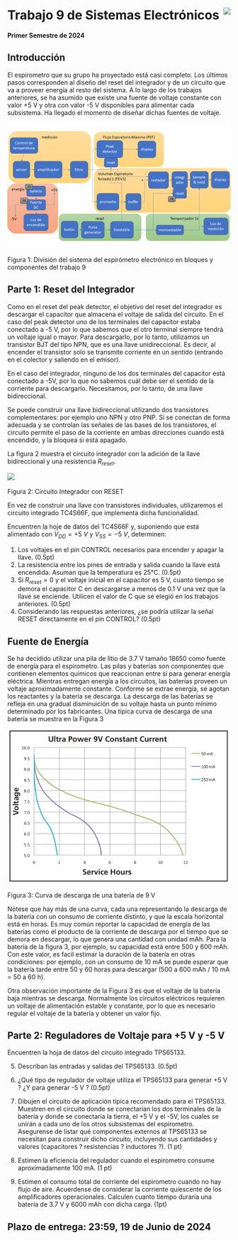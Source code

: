 # <img src="https://julianodb.github.io/SISTEMAS_ELECTRONICOS_PARA_INGENIERIA_BIOMEDICA/img/logo_fing.png?raw=true" align="right" height="45"> Trabajo 9 de Sistemas Electrónicos

#### Primer Semestre de 2024

## Introducción

El espirometro que su grupo ha proyectado está casi completo. Los últimos pasos corresponden al diseño del reset del integrador y de un circuito que va a proveer energía al resto del sistema. A lo largo de los trabajos anteriores, se ha asumido que existe una fuente de voltaje constante con valor +5 V y otra con valor -5 V disponibles para alimentar cada subsistema. Ha llegado el momento de diseñar dichas fuentes de voltaje.

![TX_bloques](../img/T9_blocks.png)

Figura 1: División del sistema del espirómetro electrónico en bloques y componentes del trabajo 9

## Parte 1: Reset del Integrador

Como en el reset del peak detector, el objetivo del reset del integrador es descargar el capacitor que almacena el voltaje de salida del circuito. En el caso del peak detector uno de los terminales del capacitor estaba conectado a -5 V, por lo que sabemos que el otro terminal siempre tendrá un voltaje igual o mayor. Para descargarlo, por lo tanto, utilizamos un transistor BJT del tipo NPN, que es una llave unidireccional. Es decir, al encender el transistor solo se transmite corriente en un sentido (entrando en el colector y saliendo en el emisor).

En el caso del integrador, ninguno de los dos terminales del capacitor está conectado a -5V, por lo que no sabemos cuál debe ser el sentido de la corriente para descargarlo. Necesitamos, por lo tanto, de una llave bidireccional.

Se puede construir una llave bidireccional utilizando dos transistores complementares: por ejemplo uno NPN y otro PNP. Si se conectan de forma adecuada y se controlan las señales de las bases de los transistores, el circuito permite el paso de la corriente en ambas direcciones cuando está encendido, y la bloquea si está apagado.

La figura 2 muestra el circuito integrador con la adición de la llave bidireccional y una resistencia $R_{reset}$.

<img src="https://julianodb.github.io/electronic_circuits_diagrams/integrator_with_reset.png" width="400">

Figura 2: Circuito Integrador con RESET

En vez de construir una llave con transistores individuales, utilizaremos el circuito integrado TC4S66F, que implementa dicha funcionalidad.

Encuentren la hoje de datos del TC4S66F y, suponiendo que está alimentado con $V_{DD} = +5\ V$ y  $V_{SS} = -5\ V$, determinen:

1. Los voltajes en el pin CONTROL necesarios para encender y apagar la llave. (0.5pt)
1. La resistencia entre los pines de entrada y salida cuando la llave está encendida. Asuman que la temperatura es 25°C. (0.5pt)
1. Si $R_{reset} = 0$ y el voltaje inicial en el capacitor es 5 V, cuanto tiempo se demora el capacitor C en descargarse a menos de 0.1 V una vez que la llave se enciende. Utilicen el valor de C que se elegió en los trabajos anteriores. (0.5pt)
1. Considerando las respuestas anteriores, ¿se podría utilizar la señal RESET directamente en el pin CONTROL? (0.5pt)

## Fuente de Energía

Se ha decidido utilizar una pila de litio de 3.7 V tamaño 18650 como fuente de energía para el espirometro. Las pilas y baterías son componentes que contienen elementos químicos que reaccionan entre sí para generar energía eléctrica. Mientras entregan energía a los circuitos, las baterías proveen un voltaje aproximadamente constante. Conforme se extrae energía, se agotan los reactantes y la batería se descarga. La descarga de las baterías se refleja en una gradual disminuición de su voltaje hasta un punto mínimo determinado por los fabricantes. Una típica curva de descarga de una batería se muestra en la Figura 3

![T8_battery](../img/T8_battery.png)

Figura 3: Curva de descarga de una batería de 9 V

Nótese que hay más de una curva, cada una representando la descarga de la batería con un consumo de corriente distinto, y que la escala horizontal está en horas. Es muy común reportar la capacidad de energía de las baterías como el producto de la corriente de descarga por el tiempo que se demora en descargar, lo que genera una cantidad con unidad mAh. Para la batería de la figura 3, por ejemplo, su capacidad está entre 500 y 600 mAh. Con este valor, es facil estimar la duración de la batería en otras condiciones: por ejemplo, con un consumo de 10 mA se puede esperar que la batería tarde entre 50 y 60 horas para descargar (500 a 600 mAh / 10 mA = 50 a 60 h).

Otra observación importante de la Figura 3 es que el voltaje de la batería baja mientras se descarga. Normalmente los circuitos eléctricos requieren un voltaje de alimentación estable y constante, por lo que es necesario regular el voltaje de la batería y obtener un valor fijo.

## Parte 2: Reguladores de Voltaje para +5 V y -5 V

Encuentren la hoja de datos del circuito integrado TPS65133.

5. Describan las entradas y salidas del TPS65133. (0.5pt)

1. ¿Qué tipo de regulador de voltaje utiliza el TPS65133 para generar +5 V ? ¿Y para generar -5 V ? (0.5pt)

1. Dibujen el circuito de aplicación típica recomendado para el TPS65133. Muestren en el circuito donde se conectarían los dos terminales de la batería y donde se conectaría la tierra, el +5 V y el -5V, los cuales se unirán a cada uno de los otros subsistemas del espirometro. Asegurense de listar qué componentes externos al TPS65133 se necesitan para construir dicho circuito, incluyendo sus cantidades y valores (capacitores ? resistencias ? inductores ?). (1 pt)

2. Estimen la eficiencia del regulador cuando el espirometro consume aproximadamente 100 mA. (1 pt)

3. Estimen el consumo total de corriente del espirometro cuando no hay flujo de aire. Acuerdense de considerar la corriente quiescente de los amplificadores operacionales.  Calculen cuanto tiempo duraría una batería de 3.7 V y 6000 mAh con dicha carga. (1pt)

## Plazo de entrega: 23:59, 19 de Junio de 2024